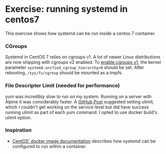 # Exercise: running systemd in centos7

This exercise shows how systemd can be run inside a centos 7 container.

### CGroups

Systemd in CentOS 7 relies on cgroups v1. A lot of newer Linux
distributions are now shipping with cgroups v2 enabled. To [enable
cgroups v1][1], the kernel parameter `systemd.unified_cgroup_hierarchy=0`
should be set. After rebooting, `/sys/fs/cgroup` should be mounted as a
tmpfs.

### File Descripter Limit (needed for performance)

yum was incredibly slow to run on my system. Running on a server with
Alpine it was considerably faster. A [GitHub Post][2] suggested setting
ulimit, which I couldn't get working on the service level but did have
success running ulimit as part of each yum command. I opted to use
docker build's ulimit option.

### Inspiration

- [CentOS' docker image documentation][3] describes how systemd can be
  configured to run within a container.


[1]: https://wiki.archlinux.org/title/Cgroups#Enable_cgroup_v1
[2]: https://github.com/docker/buildx/issues/379#issuecomment-1052980242
[3]: https://github.com/docker-library/docs/tree/master/centos#systemd-integration



